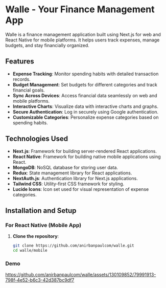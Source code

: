 # Walle - Your Finance Management App

Walle is a finance management application built using Next.js for web and React Native for mobile platforms. It helps users track expenses, manage budgets, and stay financially organized.

## Features

- **Expense Tracking**: Monitor spending habits with detailed transaction records.
- **Budget Management**: Set budgets for different categories and track financial goals.
- **Sync Across Devices**: Access financial data seamlessly on web and mobile platforms.
- **Interactive Charts**: Visualize data with interactive charts and graphs.
- **Secure Authentication**: Log in securely using Google authentication.
- **Customizable Categories**: Personalize expense categories based on spending habits.

## Technologies Used

- **Next.js**: Framework for building server-rendered React applications.
- **React Native**: Framework for building native mobile applications using React.
- **MongoDB**: NoSQL database for storing user data.
- **Redux**: State management library for React applications.
- **NextAuth.js**: Authentication library for Next.js applications.
- **Tailwind CSS**: Utility-first CSS framework for styling.
- **Lucide Icons**: Icon set used for visual representation of expense categories.

## Installation and Setup

### For React Native (Mobile App)

1. **Clone the repository**:
   ```bash
   git clone https://github.com/anirbanpaulcom/walle.git
   cd walle/mobile

  ### Demo

  https://github.com/anirbanpaulcom/walle/assets/130109852/79991913-798f-4e52-b6c3-42d387bc9df7
